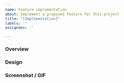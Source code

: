 ```yaml
---
name: Feature implementation
about: Implement a proposed feature for this project
title: "[Implementation]"
labels: ''
assignees: ''

---
```


<!-- Give the issue a title that make for a concise, demonstrative name for the sample. The title of the issue will become the name of the sample. -->

### Overview
<!-- One or two sentences describing what the sample will do and how it should behave. A short use case description would also be helpful. -->

### Design
<!-- Link to the feature request or related link -->

### Screenshot / GIF
<!-- A screenshot or gif to better illustrate the UI and how the sample will behave. If not yet available, leave 'TBD' as a reminder for someone to populate this section after the initial implementation is complete. -->
